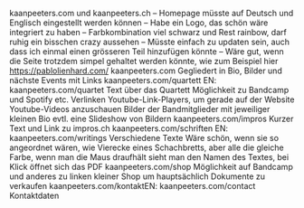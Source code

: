 kaanpeeters.com
und
kaanpeeters.ch
– Homepage müsste auf Deutsch und Englisch eingestellt werden können
– Habe ein Logo, das schön wäre integriert zu haben
– Farbkombination viel schwarz und Rest rainbow, darf ruhig ein bisschen crazy
aussehen
– Müsste einfach zu updaten sein, auch dass ich einmal einen grösseren Teil
hinzufügen könnte
– Wäre gut, wenn die Seite trotzdem simpel gehaltet werden könnte, wie zum
Beispiel hier https://pablolienhard.com/
kaanpeeters.com
Gegliedert in Bio, Bilder und nächste Events mit Links
kaanpeeters.com/quartett EN: kaanpeeters.com/quartet
Text über das Quartett
Möglichkeit zu Bandcamp und Spotify etc. Verlinken
Youtube-Link-Players, um gerade auf der Website Youtube-Videos anzuschauen
Bilder der Bandmitglieder mit jeweiliger kleinen Bio
evtl. eine Slideshow von Bildern
kaanpeeters.com/impros
Kurzer Text und Link zu impros.ch
kaanpeeters.com/schriften EN: kaanpeeters.com/writings
Verschiedene Texte
Wäre schön, wenn sie so angeordnet wären, wie Vierecke eines Schachbretts, aber alle
die gleiche Farbe, wenn man die Maus draufhält sieht man den Namen des Textes, bei
Klick öffnet sich das PDF
kaanpeeters.com/shop
Möglichkeit auf Bandcamp und anderes zu linken
kleiner Shop um hauptsächlich Dokumente zu verkaufen
kaanpeeters.com/kontaktEN: kaanpeeters.com/contact
Kontaktdaten
